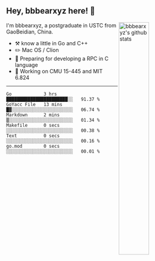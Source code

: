 ## Hey, bbbearxyz here! :wave:

<img align="right" alt="bbbearxyz's github stats" width="40%" src="https://github-readme-stats.vercel.app/api?username=bbbearxyz&show_icons=true">

I'm bbbearxyz, a postgraduate in USTC from GaoBeidian, China.

-   :hammer_and_pick:    know a little in Go and C++
-   :pencil2: Mac OS / Clion
-   :seedling: Preparing for developing a RPC in C language 
-   :thinking: Working on CMU 15-445 and MIT 6.824
---
<!--START_SECTION:waka-->

```text
Go            3 hrs           ███████████████████████░░   91.37 %
GoYacc File   13 mins         █▓░░░░░░░░░░░░░░░░░░░░░░░   06.74 %
Markdown      2 mins          ▒░░░░░░░░░░░░░░░░░░░░░░░░   01.34 %
Makefile      0 secs          ░░░░░░░░░░░░░░░░░░░░░░░░░   00.38 %
Text          0 secs          ░░░░░░░░░░░░░░░░░░░░░░░░░   00.16 %
go.mod        0 secs          ░░░░░░░░░░░░░░░░░░░░░░░░░   00.01 %
```

<!--END_SECTION:waka-->
